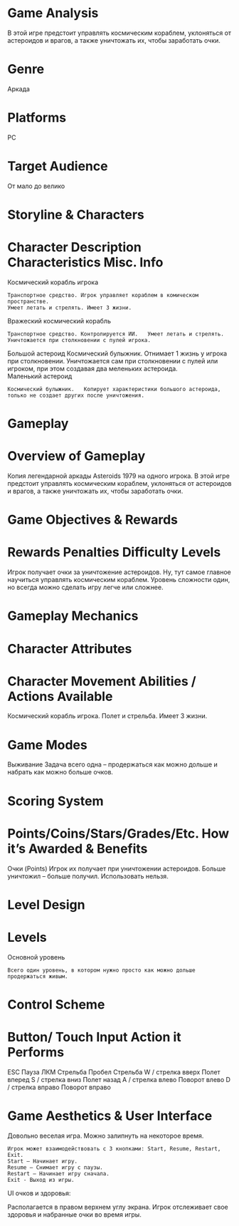 ﻿# Game Analysis
В этой игре предстоит управлять космическим кораблем, уклоняться от астероидов и врагов, а также уничтожать их, чтобы заработать очки.

# Genre
Аркада

# Platforms
PC

# Target Audience
От мало до велико



# Storyline & Characters

# Character	Description	Characteristics	Misc. Info
Космический корабль игрока
 
	Транспортное средство. Игрок управляет кораблем в комическом пространстве.
	Умеет летать и стрелять. Имеет 3 жизни. 	
Вражеский космический корабль
 
	Транспортное средство. Контролируется ИИ.	Умеет летать и стрелять. Уничтожается при столкновении с пулей игрока.	
Большой астероид
 	Космический булыжник.	Отнимает 1 жизнь у игрока при столкновении.
Уничтожается сам при столкновении с пулей или игроком, при этом создавая два меленьких астероида.	
Маленький астероид 
 
	Космический булыжник. 	Копирует характеристики большого астероида, только не создает других после уничтожения. 	

# Gameplay

# Overview of Gameplay
Копия легендарной аркады Asteroids 1979 на одного игрока. В этой игре предстоит управлять космическим кораблем, уклоняться от астероидов и врагов, а также уничтожать их, чтобы заработать очки.

# Game Objectives & Rewards

# Rewards	Penalties	Difficulty Levels
Игрок получает очки за уничтожение астероидов.	Ну, тут самое главное научиться управлять космическим кораблем.	Уровень сложности один, но всегда можно сделать игру легче или сложнее.

# Gameplay Mechanics

# Character Attributes	
# Character	Movement Abilities / Actions Available
Космический корабль игрока.	Полет и стрельба.
Имеет 3 жизни.
	
# Game Modes	
Выживание	Задача всего одна – продержаться как можно дольше и набрать как можно больше очков.
# Scoring System	
# Points/Coins/Stars/Grades/Etc.	How it’s Awarded & Benefits
Очки (Points)	Игрок их получает при уничтожении астероидов. Больше уничтожил – больше получил. Использовать нельзя.



# Level Design

# Levels	
Основной уровень
 
	Всего один уровень, в котором нужно просто как можно дольше продержаться живым.


# Control Scheme
# Button/ Touch Input	Action it Performs
ESC	Пауза
ЛКМ	Стрельба
Пробел	Стрельба
W / стрелка вверх	Полет вперед
S / стрелка вниз	Полет назад
A / стрелка влево	Поворот влево
D / стрелка вправо	Поворот вправо


# Game Aesthetics & User Interface
Довольно веселая игра. Можно залипнуть на некоторое время.
	
	Игрок может взаимодействовать с 3 кнопками: Start, Resume, Restart, Exit. 
	Start – Начинает игру.
	Resume – Снимает игру с паузы.
	Restart – Начинает игру сначала.
	Exit - Выход из игры.

UI очков и здоровья:

 
Располагается в правом верхнем углу экрана. Игрок отслеживает свое здоровья и набранные очки во время игры. 
